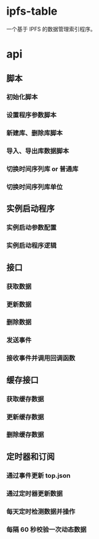 # ipfs-table

一个基于 IPFS 的数据管理索引程序。

# api

## 脚本

### 初始化脚本

### 设置程序参数脚本

### 新建库、删除库脚本

### 导入、导出库数据脚本

### 切换时间序列库 or 普通库

### 切换时间序列库单位

## 实例启动程序

### 实例启动参数配置

### 实例启动程序逻辑

## 接口

### 获取数据

### 更新数据

### 删除数据

### 发送事件

### 接收事件并调用回调函数

## 缓存接口

### 获取缓存数据

### 更新缓存数据

### 删除缓存数据

## 定时器和订阅

### 通过事件更新 top.json

### 通过定时器更新数据

### 每天定时检测数据并操作

### 每隔 60 秒校验一次动态数据
